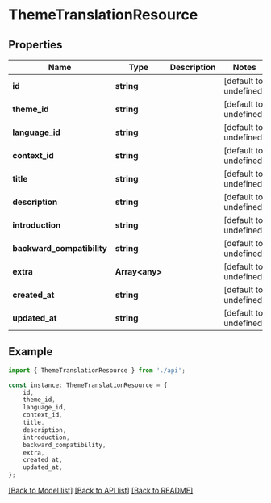 # ThemeTranslationResource


## Properties

Name | Type | Description | Notes
------------ | ------------- | ------------- | -------------
**id** | **string** |  | [default to undefined]
**theme_id** | **string** |  | [default to undefined]
**language_id** | **string** |  | [default to undefined]
**context_id** | **string** |  | [default to undefined]
**title** | **string** |  | [default to undefined]
**description** | **string** |  | [default to undefined]
**introduction** | **string** |  | [default to undefined]
**backward_compatibility** | **string** |  | [default to undefined]
**extra** | **Array&lt;any&gt;** |  | [default to undefined]
**created_at** | **string** |  | [default to undefined]
**updated_at** | **string** |  | [default to undefined]

## Example

```typescript
import { ThemeTranslationResource } from './api';

const instance: ThemeTranslationResource = {
    id,
    theme_id,
    language_id,
    context_id,
    title,
    description,
    introduction,
    backward_compatibility,
    extra,
    created_at,
    updated_at,
};
```

[[Back to Model list]](../README.md#documentation-for-models) [[Back to API list]](../README.md#documentation-for-api-endpoints) [[Back to README]](../README.md)
